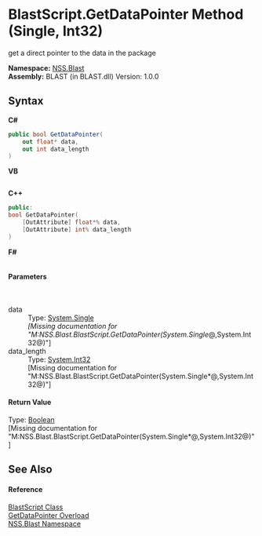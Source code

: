 # BlastScript.GetDataPointer Method (Single, Int32)
 

get a direct pointer to the data in the package

**Namespace:**&nbsp;<a href="88b55311-4a89-0894-e27a-e157e443c7f7">NSS.Blast</a><br />**Assembly:**&nbsp;BLAST (in BLAST.dll) Version: 1.0.0

## Syntax

**C#**<br />
``` C#
public bool GetDataPointer(
	out float* data,
	out int data_length
)
```

**VB**<br />
``` VB

```

**C++**<br />
``` C++
public:
bool GetDataPointer(
	[OutAttribute] float*% data, 
	[OutAttribute] int% data_length
)
```

**F#**<br />
``` F#

```


#### Parameters
&nbsp;<dl><dt>data</dt><dd>Type: <a href="https://docs.microsoft.com/dotnet/api/system.single" target="_blank" rel="noopener noreferrer">System.Single</a>*<br />\[Missing <param name="data"/> documentation for "M:NSS.Blast.BlastScript.GetDataPointer(System.Single*@,System.Int32@)"\]</dd><dt>data_length</dt><dd>Type: <a href="https://docs.microsoft.com/dotnet/api/system.int32" target="_blank" rel="noopener noreferrer">System.Int32</a><br />\[Missing <param name="data_length"/> documentation for "M:NSS.Blast.BlastScript.GetDataPointer(System.Single*@,System.Int32@)"\]</dd></dl>

#### Return Value
Type: <a href="https://docs.microsoft.com/dotnet/api/system.boolean" target="_blank" rel="noopener noreferrer">Boolean</a><br />\[Missing <returns> documentation for "M:NSS.Blast.BlastScript.GetDataPointer(System.Single*@,System.Int32@)"\]

## See Also


#### Reference
<a href="701ebde6-515e-1fd5-a11a-526716112a12">BlastScript Class</a><br /><a href="b85cebc3-6bb4-554c-9147-331405b50a4f">GetDataPointer Overload</a><br /><a href="88b55311-4a89-0894-e27a-e157e443c7f7">NSS.Blast Namespace</a><br />